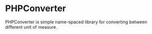 # PHPConverter

PHPConverter is simple name-spaced library for converting between different unit of measure.